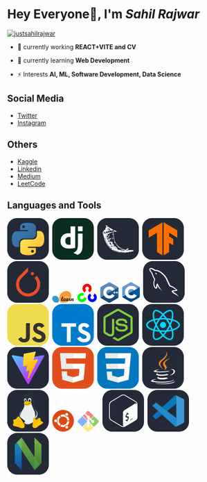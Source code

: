# Hey Everyone👋, I'm ***Sahil Rajwar***

<p align="left"> <a href="https://twitter.com/justsahilrajwar" target="blank"><img src="https://img.shields.io/twitter/follow/justsahilrajwar?logo=twitter&style=for-the-badge" alt="justsahilrajwar" /></a></p>


- 🔭 currently working **REACT+VITE and CV**

- 🌱 currently learning **Web Development**

- ⚡ Interests **AI, ML, Software Development, Data Science**

## Social Media

- [Twitter](https://x.com/justSahilRajwar/)
- [Instagram](https://instagram.com/justsahilrajwar/)

## Others

<!-- - [StackOverflow](https://stackoverflow.com/users/16457809/itssahil/) -->
- [Kaggle](https://kaggle.com/pseudods/)
- [Linkedin](https://www.linkedin.com/in/sahil-rajwar-707634244/)
- [Medium](https://medium.com/@justsahilrajwar2004/)
- [LeetCode](https://leetcode.com/Sahil-Rajwar-2004/)

## Languages and Tools

<a href="https://python.org" target="_blank"><img src="https://raw.githubusercontent.com/Sahil-Rajwar-2004/SVGS/master/svgs/py.svg"/></a>&nbsp;
<a href="https://www.djangoproject.com/" target="_blank"><img src="https://raw.githubusercontent.com/Sahil-Rajwar-2004/SVGS/master/svgs/django.svg"/></a>&nbsp;
<a href="https://flask.palletsprojects.com/en/2.3.x/" target="_blank"><img src="https://raw.githubusercontent.com/Sahil-Rajwar-2004/SVGS/master/svgs/flask.svg"/></a>&nbsp;
<a href="https://www.tensorflow.org/" taeget = "_blank"><img src="https://raw.githubusercontent.com/Sahil-Rajwar-2004/SVGS/master/svgs/tensorflow.svg"/></a>&nbsp;
<a href="https://pytorch.org/" target="_blank"><img src="https://raw.githubusercontent.com/Sahil-Rajwar-2004/SVGS/master/svgs/pytorch.svg"/></a>&nbsp;
<a href="https://scikit-learn.org" taeget = "_blank"><img src="https://raw.githubusercontent.com/Sahil-Rajwar-2004/SVGS/master/svgs/scikit-learn.svg" width="50px"/></a>&nbsp;
<a href="https://opencv.org/" target="_blank"><img src="https://raw.githubusercontent.com/Sahil-Rajwar-2004/SVGS/master/svgs/opencv.svg" width="45px"/></a>&nbsp;
<a href="https://www.w3schools.com/cpp/" target="_blank"><img src="https://raw.githubusercontent.com/Sahil-Rajwar-2004/SVGS/master/svgs/cpp.svg" width="42px"/></a>&nbsp;
<a href="https://www.cprogramming.com/" target="_blank"><img src="https://raw.githubusercontent.com/Sahil-Rajwar-2004/SVGS/master/svgs/c.svg" width="42px"/></a>&nbsp;
<a href="https://www.mysql.com/" target="_blank"><img src="https://raw.githubusercontent.com/Sahil-Rajwar-2004/SVGS/master/svgs/mysql.svg"/></a>&nbsp;
<a href="https://developer.mozilla.org/en-US/docs/Web/JavaScript" target="_blank"><img src="https://raw.githubusercontent.com/Sahil-Rajwar-2004/SVGS/master/svgs/js.svg"/></a>&nbsp;
<a href="https://www.typescriptlang.org/" target="_blank"><img src="https://raw.githubusercontent.com/Sahil-Rajwar-2004/SVGS/master/svgs/typescript.svg"/></a>&nbsp;
<a href="https://nodejs.org/" target="_blank"><img src="https://raw.githubusercontent.com/Sahil-Rajwar-2004/SVGS/master/svgs/nodejs.svg"/></a>&nbsp;
<a href="https://react.dev/" target="_blank"><img src="https://raw.githubusercontent.com/Sahil-Rajwar-2004/SVGS/master/svgs/react.svg"/></a>&nbsp;
<a href="https://vitejs.dev/" target="_blank"><img src="https://raw.githubusercontent.com/Sahil-Rajwar-2004/SVGS/master/svgs/vite.svg"/></a>&nbsp;
<a href="https://developer.mozilla.org/en-US/docs/Web/HTML" target="_blank"><img src="https://raw.githubusercontent.com/Sahil-Rajwar-2004/SVGS/master/svgs/html.svg"/></a>&nbsp;
<a href="https://developer.mozilla.org/en-US/docs/Web/CSS" target="_blank"><img src="https://raw.githubusercontent.com/Sahil-Rajwar-2004/SVGS/master/svgs/css.svg"/></a>&nbsp;
<a href="https://www.java.com/" target="_blank"><img src="https://raw.githubusercontent.com/Sahil-Rajwar-2004/SVGS/master/svgs/java.svg"/></a>&nbsp;
<a href="https://www.linux.org/pages/download/" target="_blank"><img src="https://raw.githubusercontent.com/Sahil-Rajwar-2004/SVGS/master/svgs/linux.svg"/></a>&nbsp;
<a href="https://ubuntu.com/" target="_blank"><img src="https://raw.githubusercontent.com/Sahil-Rajwar-2004/SVGS/master/svgs/ubuntu.svg" width="50px"/></a>&nbsp;
<a href="https://git-scm.com/" target="_blank"><img src="https://raw.githubusercontent.com/Sahil-Rajwar-2004/SVGS/master/svgs/git.svg" width="50px"/></a>&nbsp;
<a href="https://www.gnu.org/software/bash/" target="_blank"><img src="https://raw.githubusercontent.com/Sahil-Rajwar-2004/SVGS/master/svgs/bash.svg"/></a>&nbsp;
<a href="https://code.visualstudio.com/" target="_blank"><img src="https://raw.githubusercontent.com/Sahil-Rajwar-2004/SVGS/master/svgs/vscode.svg"/></a>&nbsp;
<a href="https://neovim.io/" target="_blank"><img src="https://raw.githubusercontent.com/Sahil-Rajwar-2004/SVGS/master/svgs/neovim.svg"/></a>&nbsp;
